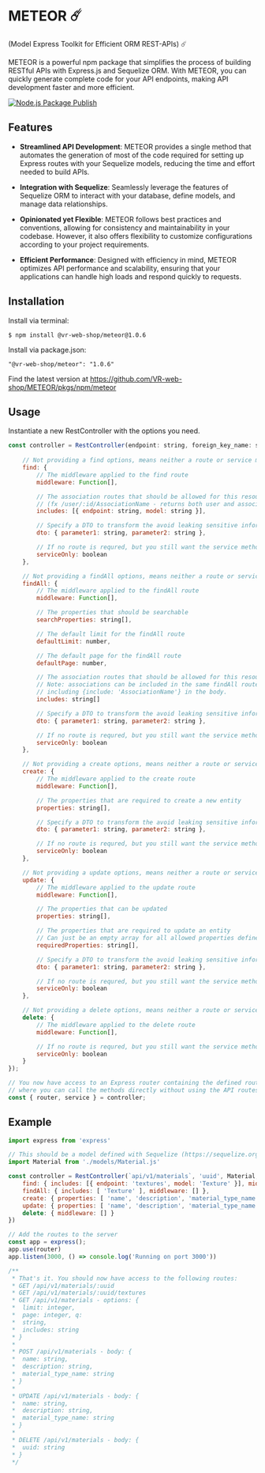 # METEOR ☄️
(Model Express Toolkit for Efficient ORM REST-APIs) ☄️

METEOR is a powerful npm package that simplifies the process of building RESTful APIs with Express.js and Sequelize ORM. With METEOR, you can quickly generate complete code for your API endpoints, making API development faster and more efficient.

[![Node.js Package Publish](https://github.com/VR-web-shop/METEOR/actions/workflows/npm-publish-github-packages.yml/badge.svg?branch=release)](https://github.com/VR-web-shop/METEOR/actions/workflows/npm-publish-github-packages.yml)

## Features

- **Streamlined API Development**: METEOR provides a single method that automates the generation of most of the code required for setting up Express routes with your Sequelize models, reducing the time and effort needed to build APIs.
  
- **Integration with Sequelize**: Seamlessly leverage the features of Sequelize ORM to interact with your database, define models, and manage data relationships.
  
- **Opinionated yet Flexible**: METEOR follows best practices and conventions, allowing for consistency and maintainability in your codebase. However, it also offers flexibility to customize configurations according to your project requirements.
  
- **Efficient Performance**: Designed with efficiency in mind, METEOR optimizes API performance and scalability, ensuring that your applications can handle high loads and respond quickly to requests.

## Installation

Install via terminal:
```
$ npm install @vr-web-shop/meteor@1.0.6
```

Install via package.json:
```
"@vr-web-shop/meteor": "1.0.6"
```

Find the latest version at https://github.com/VR-web-shop/METEOR/pkgs/npm/meteor

## Usage
Instantiate a new RestController with the options you need.
```js
const controller = RestController(endpoint: string, foreign_key_name: string, model: SequelizeModel {
    
    // Not providing a find options, means neither a route or service method will be generated.
    find: { 
        // The middleware applied to the find route
        middleware: Function[], 

        // The association routes that should be allowed for this resource 
        // (fx /user/:id/AssociationName - returns both user and association)
        includes: [{ endpoint: string, model: string }],

        // Specify a DTO to transform the avoid leaking sensitive information
        dto: { parameter1: string, parameter2: string },

        // If no route is requred, but you still want the service method, add serviceOnly: true
        serviceOnly: boolean
    },

    // Not providing a findAll options, means neither a route or service method will be generated.
    findAll: { 
        // The middleware applied to the findAll route
        middleware: Function[], 

        // The properties that should be searchable
        searchProperties: string[],

        // The default limit for the findAll route
        defaultLimit: number,

        // The default page for the findAll route
        defaultPage: number,

        // The association routes that should be allowed for this resource.
        // Note: associations can be included in the same findAll route by 
        // including {include: 'AssociationName'} in the body. 
        includes: string[]

        // Specify a DTO to transform the avoid leaking sensitive information
        dto: { parameter1: string, parameter2: string },

        // If no route is requred, but you still want the service method, add serviceOnly: true
        serviceOnly: boolean
    },

    // Not providing a create options, means neither a route or service method will be generated.
    create: { 
        // The middleware applied to the create route
        middleware: Function[],

        // The properties that are required to create a new entity
        properties: string[],

        // Specify a DTO to transform the avoid leaking sensitive information
        dto: { parameter1: string, parameter2: string },

        // If no route is requred, but you still want the service method, add serviceOnly: true
        serviceOnly: boolean
    },

    // Not providing a update options, means neither a route or service method will be generated.
    update: { 
        // The middleware applied to the update route
        middleware: Function[],

        // The properties that can be updated
        properties: string[], 

        // The properties that are required to update an entity
        // Can just be an empty array for all allowed properties defined in the 'properties'-array.
        requiredProperties: string[],

        // Specify a DTO to transform the avoid leaking sensitive information
        dto: { parameter1: string, parameter2: string },

        // If no route is requred, but you still want the service method, add serviceOnly: true
        serviceOnly: boolean
    },

    // Not providing a delete options, means neither a route or service method will be generated.
    delete: { 
        // The middleware applied to the delete route
        middleware: Function[],

        // If no route is requred, but you still want the service method, add serviceOnly: true
        serviceOnly: boolean
    }
});

// You now have access to an Express router containing the defined routes, and a service instance
// where you can call the methods directly without using the API routes.
const { router, service } = controller;
```

## Example
```js
import express from 'express'

// This should be a model defined with Sequelize (https://sequelize.org/)
import Material from './models/Material.js'

const controller = RestController(`api/v1/materials`, 'uuid', Material, {
    find: { includes: [{ endpoint: 'textures', model: 'Texture' }], middleware: [] },
    findAll: { includes: [ 'Texture' ], middleware: [] },
    create: { properties: [ 'name', 'description', 'material_type_name' ], middleware: [] },
    update: { properties: [ 'name', 'description', 'material_type_name' ], middleware: [] },
    delete: { middleware: [] }
})

// Add the routes to the server
const app = express();
app.use(router)
app.listen(3000, () => console.log('Running on port 3000'))

/**
 * That's it. You should now have access to the following routes:
 * GET /api/v1/materials/:uuid 
 * GET /api/v1/materials/:uuid/textures
 * GET /api/v1/materials - options: {
 *  limit: integer, 
 *  page: integer, q: 
 *  string, 
 *  includes: string
 * }
 * 
 * POST /api/v1/materials - body: {
 *  name: string, 
 *  description: string, 
 *  material_type_name: string
 * }
 * 
 * UPDATE /api/v1/materials - body: {
 *  name: string, 
 *  description: string, 
 *  material_type_name: string
 * }
 * 
 * DELETE /api/v1/materials - body: {
 *  uuid: string
 * }
 */
```

